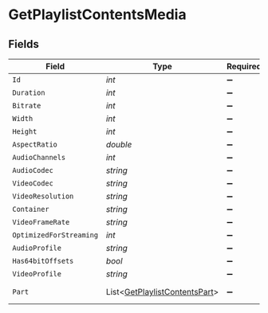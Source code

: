 # GetPlaylistContentsMedia


## Fields

| Field                                                                                                                                                                                                                                                              | Type                                                                                                                                                                                                                                                               | Required                                                                                                                                                                                                                                                           | Description                                                                                                                                                                                                                                                        | Example                                                                                                                                                                                                                                                            |
| ------------------------------------------------------------------------------------------------------------------------------------------------------------------------------------------------------------------------------------------------------------------ | ------------------------------------------------------------------------------------------------------------------------------------------------------------------------------------------------------------------------------------------------------------------ | ------------------------------------------------------------------------------------------------------------------------------------------------------------------------------------------------------------------------------------------------------------------ | ------------------------------------------------------------------------------------------------------------------------------------------------------------------------------------------------------------------------------------------------------------------ | ------------------------------------------------------------------------------------------------------------------------------------------------------------------------------------------------------------------------------------------------------------------ |
| `Id`                                                                                                                                                                                                                                                               | *int*                                                                                                                                                                                                                                                              | :heavy_minus_sign:                                                                                                                                                                                                                                                 | N/A                                                                                                                                                                                                                                                                | 15                                                                                                                                                                                                                                                                 |
| `Duration`                                                                                                                                                                                                                                                         | *int*                                                                                                                                                                                                                                                              | :heavy_minus_sign:                                                                                                                                                                                                                                                 | N/A                                                                                                                                                                                                                                                                | 141416                                                                                                                                                                                                                                                             |
| `Bitrate`                                                                                                                                                                                                                                                          | *int*                                                                                                                                                                                                                                                              | :heavy_minus_sign:                                                                                                                                                                                                                                                 | N/A                                                                                                                                                                                                                                                                | 2273                                                                                                                                                                                                                                                               |
| `Width`                                                                                                                                                                                                                                                            | *int*                                                                                                                                                                                                                                                              | :heavy_minus_sign:                                                                                                                                                                                                                                                 | N/A                                                                                                                                                                                                                                                                | 1920                                                                                                                                                                                                                                                               |
| `Height`                                                                                                                                                                                                                                                           | *int*                                                                                                                                                                                                                                                              | :heavy_minus_sign:                                                                                                                                                                                                                                                 | N/A                                                                                                                                                                                                                                                                | 814                                                                                                                                                                                                                                                                |
| `AspectRatio`                                                                                                                                                                                                                                                      | *double*                                                                                                                                                                                                                                                           | :heavy_minus_sign:                                                                                                                                                                                                                                                 | N/A                                                                                                                                                                                                                                                                | 2.35                                                                                                                                                                                                                                                               |
| `AudioChannels`                                                                                                                                                                                                                                                    | *int*                                                                                                                                                                                                                                                              | :heavy_minus_sign:                                                                                                                                                                                                                                                 | N/A                                                                                                                                                                                                                                                                | 2                                                                                                                                                                                                                                                                  |
| `AudioCodec`                                                                                                                                                                                                                                                       | *string*                                                                                                                                                                                                                                                           | :heavy_minus_sign:                                                                                                                                                                                                                                                 | N/A                                                                                                                                                                                                                                                                | aac                                                                                                                                                                                                                                                                |
| `VideoCodec`                                                                                                                                                                                                                                                       | *string*                                                                                                                                                                                                                                                           | :heavy_minus_sign:                                                                                                                                                                                                                                                 | N/A                                                                                                                                                                                                                                                                | h264                                                                                                                                                                                                                                                               |
| `VideoResolution`                                                                                                                                                                                                                                                  | *string*                                                                                                                                                                                                                                                           | :heavy_minus_sign:                                                                                                                                                                                                                                                 | N/A                                                                                                                                                                                                                                                                | 1080                                                                                                                                                                                                                                                               |
| `Container`                                                                                                                                                                                                                                                        | *string*                                                                                                                                                                                                                                                           | :heavy_minus_sign:                                                                                                                                                                                                                                                 | N/A                                                                                                                                                                                                                                                                | mp4                                                                                                                                                                                                                                                                |
| `VideoFrameRate`                                                                                                                                                                                                                                                   | *string*                                                                                                                                                                                                                                                           | :heavy_minus_sign:                                                                                                                                                                                                                                                 | N/A                                                                                                                                                                                                                                                                | 24p                                                                                                                                                                                                                                                                |
| `OptimizedForStreaming`                                                                                                                                                                                                                                            | *int*                                                                                                                                                                                                                                                              | :heavy_minus_sign:                                                                                                                                                                                                                                                 | N/A                                                                                                                                                                                                                                                                | 0                                                                                                                                                                                                                                                                  |
| `AudioProfile`                                                                                                                                                                                                                                                     | *string*                                                                                                                                                                                                                                                           | :heavy_minus_sign:                                                                                                                                                                                                                                                 | N/A                                                                                                                                                                                                                                                                | lc                                                                                                                                                                                                                                                                 |
| `Has64bitOffsets`                                                                                                                                                                                                                                                  | *bool*                                                                                                                                                                                                                                                             | :heavy_minus_sign:                                                                                                                                                                                                                                                 | N/A                                                                                                                                                                                                                                                                | false                                                                                                                                                                                                                                                              |
| `VideoProfile`                                                                                                                                                                                                                                                     | *string*                                                                                                                                                                                                                                                           | :heavy_minus_sign:                                                                                                                                                                                                                                                 | N/A                                                                                                                                                                                                                                                                | high                                                                                                                                                                                                                                                               |
| `Part`                                                                                                                                                                                                                                                             | List<[GetPlaylistContentsPart](../../Models/Requests/GetPlaylistContentsPart.md)>                                                                                                                                                                                  | :heavy_minus_sign:                                                                                                                                                                                                                                                 | N/A                                                                                                                                                                                                                                                                | [{"audioProfile":"lc","container":"mp4","duration":141416,"file":"/movies/Serenity (2005)/Serenity (2005).mp4","has64bitOffsets":false,"id":15,"key":"/library/parts/15/1705637151/file.mp4","optimizedForStreaming":false,"size":40271948,"videoProfile":"high"}] |